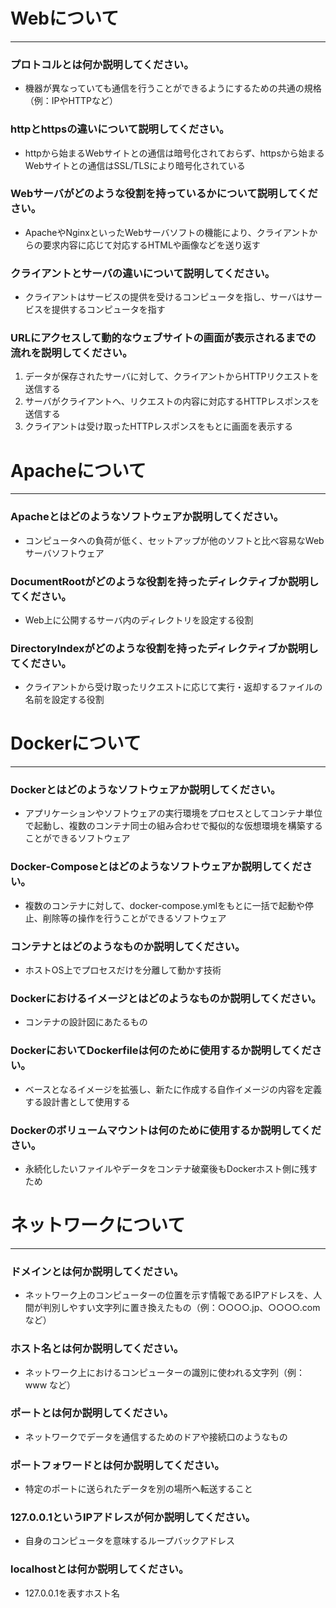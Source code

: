 # Webについて
---
### プロトコルとは何か説明してください。

- 機器が異なっていても通信を行うことができるようにするための共通の規格（例：IPやHTTPなど）

### httpとhttpsの違いについて説明してください。

- httpから始まるWebサイトとの通信は暗号化されておらず、httpsから始まるWebサイトとの通信はSSL/TLSにより暗号化されている

### Webサーバがどのような役割を持っているかについて説明してください。

- ApacheやNginxといったWebサーバソフトの機能により、クライアントからの要求内容に応じて対応するHTMLや画像などを送り返す

### クライアントとサーバの違いについて説明してください。

- クライアントはサービスの提供を受けるコンピュータを指し、サーバはサービスを提供するコンピュータを指す

### URLにアクセスして動的なウェブサイトの画面が表示されるまでの流れを説明してください。

1. データが保存されたサーバに対して、クライアントからHTTPリクエストを送信する
2. サーバがクライアントへ、リクエストの内容に対応するHTTPレスポンスを送信する
3. クライアントは受け取ったHTTPレスポンスをもとに画面を表示する


# Apacheについて
---
### Apacheとはどのようなソフトウェアか説明してください。

- コンピュータへの負荷が低く、セットアップが他のソフトと比べ容易なWebサーバソフトウェア

### DocumentRootがどのような役割を持ったディレクティブか説明してください。

- Web上に公開するサーバ内のディレクトリを設定する役割

### DirectoryIndexがどのような役割を持ったディレクティブか説明してください。

- クライアントから受け取ったリクエストに応じて実行・返却するファイルの名前を設定する役割


# Dockerについて
---
### Dockerとはどのようなソフトウェアか説明してください。

- アプリケーションやソフトウェアの実行環境をプロセスとしてコンテナ単位で起動し、複数のコンテナ同士の組み合わせで擬似的な仮想環境を構築することができるソフトウェア

### Docker-Composeとはどのようなソフトウェアか説明してください。

- 複数のコンテナに対して、docker-compose.ymlをもとに一括で起動や停止、削除等の操作を行うことができるソフトウェア

### コンテナとはどのようなものか説明してください。

- ホストOS上でプロセスだけを分離して動かす技術

### Dockerにおけるイメージとはどのようなものか説明してください。

- コンテナの設計図にあたるもの

### DockerにおいてDockerfileは何のために使用するか説明してください。

- ベースとなるイメージを拡張し、新たに作成する自作イメージの内容を定義する設計書として使用する

### Dockerのボリュームマウントは何のために使用するか説明してください。

- 永続化したいファイルやデータをコンテナ破棄後もDockerホスト側に残すため


# ネットワークについて
---
### ドメインとは何か説明してください。

- ネットワーク上のコンピューターの位置を示す情報であるIPアドレスを、人間が判別しやすい文字列に置き換えたもの（例：○○○○.jp、○○○○.com など）

### ホスト名とは何か説明してください。

- ネットワーク上におけるコンピューターの識別に使われる文字列（例：www など）

### ポートとは何か説明してください。

- ネットワークでデータを通信するためのドアや接続口のようなもの

### ポートフォワードとは何か説明してください。

- 特定のポートに送られたデータを別の場所へ転送すること

### 127.0.0.1というIPアドレスが何か説明してください。

- 自身のコンピュータを意味するループバックアドレス

### localhostとは何か説明してください。

- 127.0.0.1を表すホスト名